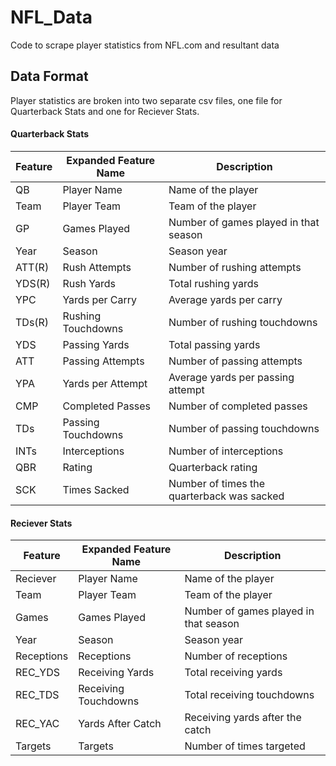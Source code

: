 # NFL_Data
Code to scrape player statistics from NFL.com and resultant data

## Data Format

Player statistics are broken into two separate csv files, one file for Quarterback Stats and one for Reciever Stats.

#### Quarterback Stats

| Feature   | Expanded Feature Name   | Description                                 |
|-----------|-------------------------|---------------------------------------------|
| QB        | Player Name             | Name of the player                          |
| Team      | Player Team             | Team of the player                          |
| GP        | Games Played            | Number of games played in that season       |
| Year      | Season                  | Season year                                 |
| ATT(R)    | Rush Attempts           | Number of rushing attempts                  |
| YDS(R)    | Rush Yards              | Total rushing yards                         |
| YPC       | Yards per Carry         | Average yards per carry                     |
| TDs(R)    | Rushing Touchdowns      | Number of rushing touchdowns                |
| YDS       | Passing Yards           | Total passing yards                         |
| ATT       | Passing Attempts        | Number of passing attempts                  |
| YPA       | Yards per Attempt       | Average yards per passing attempt           |
| CMP       | Completed Passes        | Number of completed passes                  |
| TDs       | Passing Touchdowns      | Number of passing touchdowns                |
| INTs      | Interceptions           | Number of interceptions                     |
| QBR       | Rating                  | Quarterback rating                          |
| SCK       | Times Sacked            | Number of times the quarterback was sacked  |

#### Reciever Stats

| Feature   | Expanded Feature Name    | Description                                 |
|-----------|--------------------------|---------------------------------------------|
| Reciever  | Player Name              | Name of the player                          |
| Team      | Player Team              | Team of the player                          |
| Games     | Games Played             | Number of games played in that season       |
| Year      | Season                   | Season year                                 |
| Receptions| Receptions               | Number of receptions                        |
| REC_YDS   | Receiving Yards          | Total receiving yards                       |
| REC_TDS   | Receiving Touchdowns     | Total receiving touchdowns                  |
| REC_YAC   | Yards After Catch        | Receiving yards after the catch             |
| Targets   | Targets                  | Number of times targeted                    |


